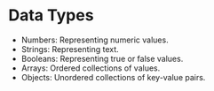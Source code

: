 # Data Types
- Numbers: Representing numeric values.
- Strings: Representing text.
- Booleans: Representing true or false values.
- Arrays: Ordered collections of values.
- Objects: Unordered collections of key-value pairs.